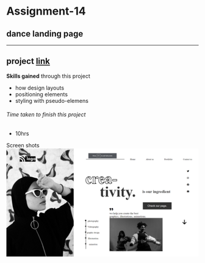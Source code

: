  
 # Assignment-14

 ## dance landing page

---

 ## project  [link](http://127.0.0.1:5500/14.htmll)


 **Skills gained** through this project
 -  how design layouts
 - positioning elements
 - styling with pseudo-elemens

 


###### Time taken to finish this project
- 10hrs

Screen shots 
![dance landing page landing page](.//screenshot/dance%20landing%20page.png)